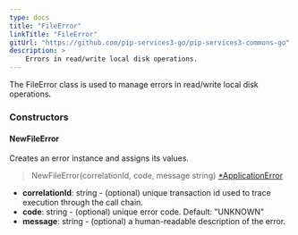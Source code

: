 ```yaml
---
type: docs
title: "FileError"
linkTitle: "FileError"
gitUrl: "https://github.com/pip-services3-go/pip-services3-commons-go"
description: >
    Errors in read/write local disk operations.
---
```


The FileError class is used to manage errors in read/write local disk operations. 


### Constructors

#### NewFileError
Creates an error instance and assigns its values.

> NewFileError(correlationId, code, message string) [*ApplicationError](../application_exception)

- **correlationId**: string - (optional) unique transaction id used to trace execution through the call chain.
- **code**: string - (optional) unique error code. Default: "UNKNOWN"
- **message**: string - (optional) a human-readable description of the error.

